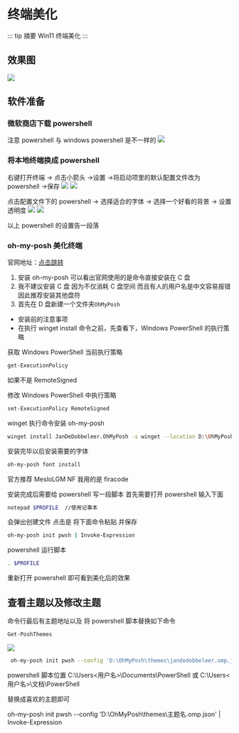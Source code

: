 # 终端美化

::: tip 摘要
Win11 终端美化
:::

<!-- more -->

## 效果图

![](/Tutorial-assets/49.png)

## 软件准备

### 微软商店下载 powershell

注意 powershell 与 windows powershell 是不一样的
![](/Tutorial-assets/43.png)

### 将本地终端换成 powershell

右键打开终端 -> 点击小箭头 ->设置 ->将启动项里的默认配置文件改为 powershell ->保存
![](/Tutorial-assets/44.png)
![](/Tutorial-assets/45.png)

点击配置文件下的 powershell -> 选择适合的字体 -> 选择一个好看的背景 -> 设置透明度
![](/Tutorial-assets/46.png)
![](/Tutorial-assets/47.png)

以上 powershell 的设置告一段落

### oh-my-posh 美化终端

官网地址：[点击跳转](https://ohmyposh.dev/)

1. 安装 oh-my-posh 可以看出官网使用的是命令直接安装在 C 盘
2. 我不建议安装 C 盘 因为不仅消耗 C 盘空间 而且有人的用户名是中文容易报错因此推荐安装其他盘符
3. 首先在 D 盘新建一个文件夹`OhMyPosh`

- 安装前的注意事项
- 在执行 winget install 命令之前，先查看下，Windows PowerShell 的执行策略

获取 Windows PowerShell 当前执行策略

```sh
get-ExecutionPolicy
```

如果不是 RemoteSigned

修改 Windows PowerShell 中执行策略

```sh
set-ExecutionPolicy RemoteSigned
```

winget 执行命令安装 oh-my-posh

```sh
winget install JanDeDobbeleer.OhMyPosh -s winget --location D:\OhMyPosh
```

安装完毕以后安装需要的字体

```sh
oh-my-posh font install
```

官方推荐 MesloLGM NF 我用的是 firacode

安装完成后需要给 powershell 写一段脚本
首先需要打开 powershell 输入下面

```sh
notepad $PROFILE  //使用记事本
```

会弹出创建文件 点击是
将下面命令粘贴 并保存

```sh
oh-my-posh init pwsh | Invoke-Expression
```

powershell 运行脚本

```sh
. $PROFILE
```

重新打开 powershell 即可看到美化后的效果

## 查看主题以及修改主题

命令行最后有主题地址以及 将 powershell 脚本替换如下命令

```sh
Get-PoshThemes
```

![](/Tutorial-assets/48.png)

```sh
 oh-my-posh init pwsh --config 'D:\OhMyPosh\themes\jandedobbeleer.omp.json' | Invoke-Expression
```

powershell 脚本位置
C:\Users\<用户名>\Documents\PowerShell 或
C:\Users\<用户名>\文档\PowerShell

替换成喜欢的主题即可

oh-my-posh init pwsh --config 'D:\OhMyPosh\themes\主题名.omp.json' | Invoke-Expression
